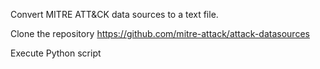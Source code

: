 Convert MITRE ATT&CK data sources to a text file.

Clone the repository https://github.com/mitre-attack/attack-datasources

Execute Python script
